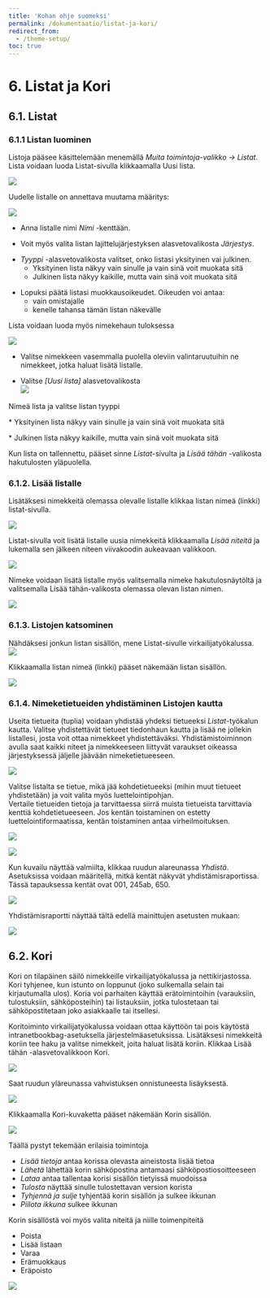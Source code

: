 ```yaml
---
title: 'Kohan ohje suomeksi'
permalink: /dokumentaatio/listat-ja-kori/
redirect_from:
  - /theme-setup/
toc: true
---
```


# 6. Listat ja Kori

## 6.1. Listat

### 6.1.1 Listan luominen

Listoja pääsee käsittelemään menemällä _Muita toimintoja-valikko -> Listat_. 
Lista voidaan luoda Listat-sivulla klikkaamalla Uusi lista.

![](/assets/files/docs/Listat_ja_Kori/lista.png)

Uudelle listalle on annettava muutama määritys:

![](/assets/files/docs/Listat_ja_Kori/luo_lista.png)

- Anna listalle nimi _Nimi_ -kenttään.

<!-- -->

- Voit myös valita listan lajittelujärjestyksen alasvetovalikosta
  _Järjestys_.

<!-- -->

- _Tyyppi_ -alasvetovalikosta valitset, onko listasi yksityinen vai
  julkinen.
  - Yksityinen lista näkyy vain sinulle ja vain sinä voit muokata
    sitä
  - Julkinen lista näkyy kaikille, mutta vain sinä voit muokata sitä

<!-- -->

- Lopuksi päätä listasi muokkausoikeudet. Oikeuden voi antaa:
  - vain omistajalle
  - kenelle tahansa tämän listan näkevälle

Lista voidaan luoda myös nimekehaun tuloksessa

![](/assets/files/docs/Listat_ja_Kori/listan_luominen_2.png)

- Valitse nimekkeen vasemmalla puolella oleviin valintaruutuihin ne
  nimekkeet, jotka haluat lisätä listalle.

<!-- -->

- Valitse _\[Uusi lista\]_ alasvetovalikosta  
  ![](/assets/files/docs/Listat_ja_Kori/uusi_lista1.png)

Nimeä lista ja valitse listan tyyppi

\* Yksityinen lista näkyy vain sinulle ja vain sinä voit muokata sitä

\* Julkinen lista näkyy kaikille, mutta vain sinä voit muokata sitä

Kun lista on tallennettu, pääset sinne _Listat_-sivulta ja _Lisää tähän_
-valikosta hakutulosten yläpuolella.

### 6.1.2. Lisää listalle

Lisätäksesi nimekkeitä olemassa olevalle listalle klikkaa listan nimeä
(linkki) listat-sivulla.

![](/assets/files/docs/Listat_ja_Kori/lisaa_listalle_2.png)

Listat-sivulla voit lisätä listalle uusia nimekkeitä klikkaamalla _Lisää niteitä_ ja lukemalla sen jälkeen niteen viivakoodin aukeavaan valikkoon.

![](/assets/files/docs/Listat_ja_Kori/lisaa_niteita.png)

Nimeke voidaan lisätä listalle myös valitsemalla nimeke
hakutulosnäytöltä ja valitsemalla Lisää tähän-valikosta olemassa olevan
listan nimen.

![](/assets/files/docs/Listat_ja_Kori/Lisaa_listalle_3.png)

### 6.1.3. Listojen katsominen

Nähdäksesi jonkun listan sisällön, mene Listat-sivulle
virkailijatyökalussa.  
![](/assets/files/docs/Listat_ja_Kori/katso_lista.png)

Klikkaamalla listan nimeä (linkki) pääset näkemään listan sisällön.

![](/assets/files/docs/Listat_ja_Kori/listan_sisalto_1.png)

### 6.1.4. Nimeketietueiden yhdistäminen Listojen kautta

Useita tietueita (tuplia) voidaan yhdistää yhdeksi tietueeksi
_Listat_-työkalun kautta. Valitse yhdistettävät tietueet tiedonhaun
kautta ja lisää ne jollekin listallesi, josta voit ottaa nimekkeet
yhdistettäväksi. Yhdistämistoiminnon avulla saat kaikki niteet ja
nimekkeeseen liittyvät varaukset oikeassa järjestyksessä jäljelle
jäävään nimeketietueeseen.

![](/assets/files/docs/Listat_ja_Kori/luettelointi010.png)

Valitse listalta se tietue, mikä jää kohdetietueeksi (mihin muut
tietueet yhdistetään) ja voit valita myös luettelointipohjan.  
Vertaile tietueiden tietoja ja tarvittaessa siirrä muista tietueista
tarvittavia kenttiä kohdetietueeseen. Jos kentän toistaminen on estetty
luettelointiformaatissa, kentän toistaminen antaa virheilmoituksen.

![](/assets/files/docs/Listat_ja_Kori/luettelointi011.png)

![](/assets/files/docs/Listat_ja_Kori/luettelointi014.png)

Kun kuvailu näyttää valmiilta, klikkaa ruudun alareunassa _Yhdistä_.
Asetuksissa voidaan määritellä, mitkä kentät näkyvät
yhdistämisraportissa. Tässä tapauksessa kentät ovat 001, 245ab, 650.

![](/assets/files/docs/Listat_ja_Kori/luettelointi012.png)

Yhdistämisraportti näyttää tältä edellä mainittujen asetusten mukaan:

![](/assets/files/docs/Listat_ja_Kori/luettelointi013.png)

## 6.2. Kori

Kori on tilapäinen säilö nimekkeille virkailijatyökalussa ja
nettikirjastossa. Kori tyhjenee, kun istunto on loppunut (joko
sulkemalla selain tai kirjautumalla ulos). Koria voi parhaiten käyttää
erätoimintoihin (varauksiin, tulostuksiin, sähköposteihin) tai
listauksiin, jotka tulostetaan tai sähköpostitetaan joko asiakkaalle tai
itsellesi.

Koritoiminto virkailijatyökalussa voidaan ottaa käyttöön tai pois
käytöstä intranetbookbag-asetuksella järjestelmäasetuksissa. Lisätäksesi
nimekkeitä koriin tee haku ja valitse nimekkeit, joita haluat lisätä
koriin. Klikkaa Lisää tähän -alasvetovalikkoon Kori.

![](/assets/files/docs/Listat_ja_Kori/lista8.png)

Saat ruudun yläreunassa vahvistuksen onnistuneesta lisäyksestä.

![](/assets/files/docs/Listat_ja_Kori/lista9.png)

Klikkaamalla Kori-kuvaketta pääset näkemään Korin sisällön.

![](/assets/files/docs/Listat_ja_Kori/lista10.png)

Täällä pystyt tekemään erilaisia toimintoja

- _Lisää tietoja_ antaa korissa olevasta aineistosta lisää tietoa
- _Lähetä_ lähettää korin sähköpostina antamaasi
  sähköpostiosoitteeseen
- _Lataa_ antaa tallentaa korisi sisällön tietyissä muodoissa
- _Tulosta_ näyttää sinulle tulostettavan version korista
- _Tyhjennä ja sulje_ tyhjentää korin sisällön ja sulkee ikkunan
- _Piilota ikkuna_ sulkee ikkunan

Korin sisällöstä voi myös valita niteitä ja niille toimenpiteitä

- Poista
- Lisää listaan
- Varaa
- Erämuokkaus
- Eräpoisto

![](/assets/files/docs/Listat_ja_Kori/lista11.png)
